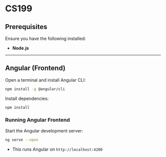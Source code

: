 # CS199
## Prerequisites
Ensure you have the following installed:
- **Node.js**
---

## Angular (Frontend)
Open a terminal and install Angular CLI:
   ```sh
   npm install -g @angular/cli
   ```
Install dependencies:
   ```sh
   npm install
   ```
### Running Angular Frontend
Start the Angular development server:
   ```sh
   ng serve --open
   ```
   - This runs Angular on `http://localhost:4200`
